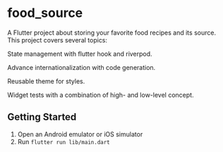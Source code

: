 # food_source

A Flutter project about storing your favorite food recipes and its source.
This project covers several topics:

State management with flutter hook and riverpod.

Advance internationalization with code generation.

Reusable theme for styles.

Widget tests with a combination of high- and low-level concept. 


## Getting Started
1. Open an Android emulator or iOS simulator
2. Run `flutter run lib/main.dart`
